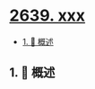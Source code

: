 # [2639. xxx](https://github.com/Tdahuyou/TNotes.leetcode/tree/main/notes/2639.%20xxx)

<!-- region:toc -->

- [1. 📝 概述](#1--概述)

<!-- endregion:toc -->

## 1. 📝 概述
